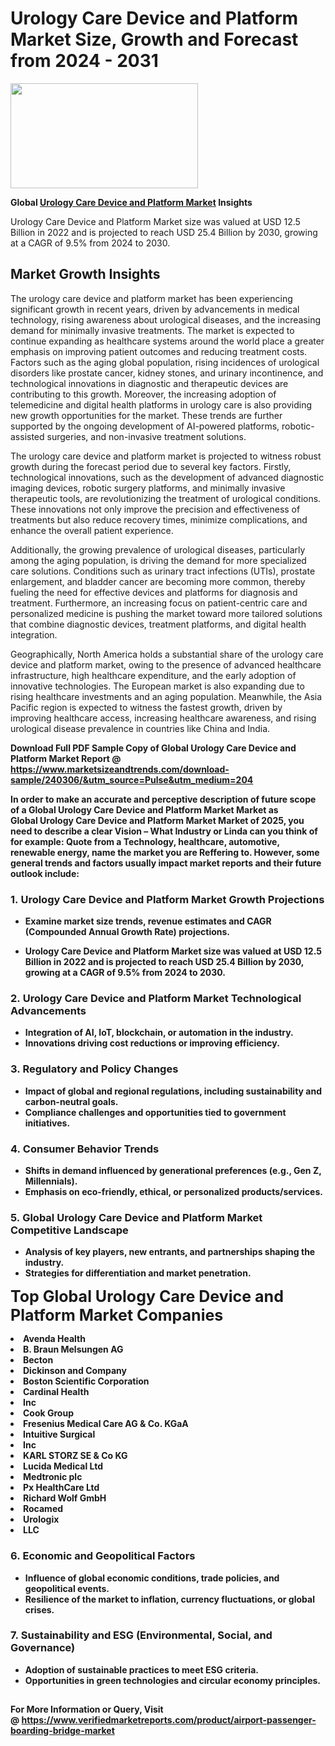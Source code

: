 <H1>Urology Care Device and Platform Market Size, Growth and Forecast from 2024 - 2031</H1><img class="aligncenter size-medium wp-image-584254" src="https://thirdeyenews.in/wp-content/uploads/2024/09/Global-Market-Research-300x168.jpeg" alt="" width="300" height="168" /><p><strong>Global&nbsp;<a href="https://www.marketsizeandtrends.com/download-sample/240306/&amp;utm_source=Pulse&amp;utm_medium=204">Urology Care Device and Platform Market</a> Insights</strong></p><p>Urology Care Device and Platform Market size was valued at USD 12.5 Billion in 2022 and is projected to reach USD 25.4 Billion by 2030, growing at a CAGR of 9.5% from 2024 to 2030.</p><p><h2>Market Growth Insights</h2> <p>The urology care device and platform market has been experiencing significant growth in recent years, driven by advancements in medical technology, rising awareness about urological diseases, and the increasing demand for minimally invasive treatments. The market is expected to continue expanding as healthcare systems around the world place a greater emphasis on improving patient outcomes and reducing treatment costs. Factors such as the aging global population, rising incidences of urological disorders like prostate cancer, kidney stones, and urinary incontinence, and technological innovations in diagnostic and therapeutic devices are contributing to this growth. Moreover, the increasing adoption of telemedicine and digital health platforms in urology care is also providing new growth opportunities for the market. These trends are further supported by the ongoing development of AI-powered platforms, robotic-assisted surgeries, and non-invasive treatment solutions.</p> <p><strong></strong></p> <p>The urology care device and platform market is projected to witness robust growth during the forecast period due to several key factors. Firstly, technological innovations, such as the development of advanced diagnostic imaging devices, robotic surgery platforms, and minimally invasive therapeutic tools, are revolutionizing the treatment of urological conditions. These innovations not only improve the precision and effectiveness of treatments but also reduce recovery times, minimize complications, and enhance the overall patient experience.</p> <p>Additionally, the growing prevalence of urological diseases, particularly among the aging population, is driving the demand for more specialized care solutions. Conditions such as urinary tract infections (UTIs), prostate enlargement, and bladder cancer are becoming more common, thereby fueling the need for effective devices and platforms for diagnosis and treatment. Furthermore, an increasing focus on patient-centric care and personalized medicine is pushing the market toward more tailored solutions that combine diagnostic devices, treatment platforms, and digital health integration.</p> <p>Geographically, North America holds a substantial share of the urology care device and platform market, owing to the presence of advanced healthcare infrastructure, high healthcare expenditure, and the early adoption of innovative technologies. The European market is also expanding due to rising healthcare investments and an aging population. Meanwhile, the Asia Pacific region is expected to witness the fastest growth, driven by improving healthcare access, increasing healthcare awareness, and rising urological disease prevalence in countries like China and India.</p> <p><strong></p><p><span class=""><strong>Download Full PDF Sample Copy of Global Urology Care Device and Platform Market Report</strong> @ <a href="https://www.marketsizeandtrends.com/download-sample/240306/&amp;utm_source=Pulse&amp;utm_medium=204" target="_blank">https://www.marketsizeandtrends.com/download-sample/240306/&amp;utm_source=Pulse&amp;utm_medium=204</a></span></p><p>In order to make an accurate and perceptive description of future scope of a Global&nbsp;Urology Care Device and Platform Market Market as Global&nbsp;Urology Care Device and Platform Market Market of 2025, you need to describe a clear Vision &ndash; What Industry or Linda can you think of for example: Quote from a Technology, healthcare, automotive, renewable energy, name the market you are Reffering to. However, some general trends and factors usually impact market reports and their future outlook include:</p><h3>1.&nbsp;<strong>Urology Care Device and Platform Market Growth Projections</strong></h3><ul><li>Examine market size trends, revenue estimates and CAGR (Compounded Annual Growth Rate) projections.</li><li><p>Urology Care Device and Platform Market size was valued at USD 12.5 Billion in 2022 and is projected to reach USD 25.4 Billion by 2030, growing at a CAGR of 9.5% from 2024 to 2030.</p></li></ul><h3>2.&nbsp;<strong>Urology Care Device and Platform Market Technological Advancements</strong></h3><ul><li>Integration of AI, IoT, blockchain, or automation in the industry.</li><li>Innovations driving cost reductions or improving efficiency.</li></ul><h3>3.&nbsp;<strong>Regulatory and Policy Changes</strong></h3><ul><li>Impact of global and regional regulations, including sustainability and carbon-neutral goals.</li><li>Compliance challenges and opportunities tied to government initiatives.</li></ul><h3>4.&nbsp;<strong>Consumer Behavior Trends</strong></h3><ul><li>Shifts in demand influenced by generational preferences (e.g., Gen Z, Millennials).</li><li>Emphasis on eco-friendly, ethical, or personalized products/services.</li></ul><h3>5.&nbsp;<strong>Global Urology Care Device and Platform Market Competitive Landscape</strong></h3><ul><li>Analysis of key players, new entrants, and partnerships shaping the industry.</li><li>Strategies for differentiation and market penetration.</li></ul><p data-pm-slice="1 1 []"><span style="color: inherit; font-family: inherit; font-size: 25px;">Top Global Urology Care Device and Platform Market Companies</span></p><div class="" data-test-id=""><p><li>Avenda Health</li><li> B. Braun Melsungen AG</li><li> Becton</li><li> Dickinson and Company</li><li> Boston Scientific Corporation</li><li> Cardinal Health</li><li> Inc</li><li> Cook Group</li><li> Fresenius Medical Care AG & Co. KGaA</li><li> Intuitive Surgical</li><li> Inc</li><li> KARL STORZ SE & Co KG</li><li> Lucida Medical Ltd</li><li> Medtronic plc</li><li> Px HealthCare Ltd</li><li> Richard Wolf GmbH</li><li> Rocamed</li><li> Urologix</li><li> LLC</li></p></div><h3>6.&nbsp;<strong>Economic and Geopolitical Factors</strong></h3><ul><li>Influence of global economic conditions, trade policies, and geopolitical events.</li><li>Resilience of the market to inflation, currency fluctuations, or global crises.</li></ul><h3>7.&nbsp;<strong>Sustainability and ESG (Environmental, Social, and Governance)</strong></h3><ul><li>Adoption of sustainable practices to meet ESG criteria.</li><li>Opportunities in green technologies and circular economy principles.</li></ul><h2><strong style="font-size: 14px;">For More Information or Query, Visit @&nbsp;</strong><a style="background-color: #ffffff; font-size: 14px;" href="https://www.marketsizeandtrends.com/report/urology-care-device-and-platform-market/" target="_blank">https://www.verifiedmarketreports.com/product/airport-passenger-boarding-bridge-market</a></h2>
